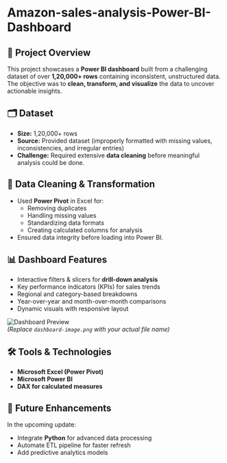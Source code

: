 # Amazon-sales-analysis-Power-BI-Dashboard

## 📌 Project Overview
This project showcases a **Power BI dashboard** built from a challenging dataset of over **1,20,000+ rows** containing inconsistent, unstructured data.  
The objective was to **clean, transform, and visualize** the data to uncover actionable insights.

## 🗂 Dataset
- **Size:** 1,20,000+ rows  
- **Source:** Provided dataset (improperly formatted with missing values, inconsistencies, and irregular entries)  
- **Challenge:** Required extensive **data cleaning** before meaningful analysis could be done.

## 🔄 Data Cleaning & Transformation
- Used **Power Pivot** in Excel for:
  - Removing duplicates
  - Handling missing values
  - Standardizing data formats
  - Creating calculated columns for analysis
- Ensured data integrity before loading into Power BI.

## 📊 Dashboard Features
- Interactive filters & slicers for **drill-down analysis**
- Key performance indicators (KPIs) for sales trends
- Regional and category-based breakdowns
- Year-over-year and month-over-month comparisons
- Dynamic visuals with responsive layout

![Dashboard Preview](<img width="1371" height="674" alt="image" src="https://github.com/user-attachments/assets/2df58c5c-cda0-4971-8cb8-e22665eefa46" />
)  
*(Replace `dashboard-image.png` with your actual file name)*

## 🛠 Tools & Technologies
- **Microsoft Excel (Power Pivot)**
- **Microsoft Power BI**
- **DAX for calculated measures**

## 🚀 Future Enhancements
In the upcoming update:
- Integrate **Python** for advanced data processing
- Automate ETL pipeline for faster refresh
- Add predictive analytics models


